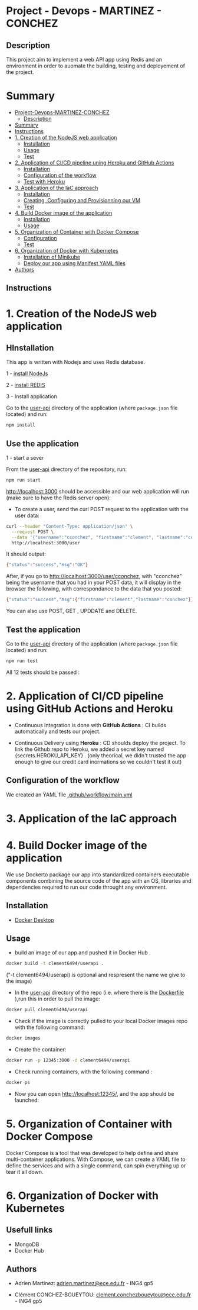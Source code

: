 # Project - Devops - MARTINEZ - CONCHEZ


## Description

This project aim to implement a web API app using Redis and an environment in order to auomate the building, testing and deployement of the project.

# Summary

- [Project-Devops-MARTINEZ-CONCHEZ](#project---devops---martinez---conchez)
  - [Description](#description)
- [Summary](#summary)
- [Instructions](#instructions)
- [1. Creation of the NodeJS web application](#1-creation-of-the-nodejs-web-application)
  - [Installation](#installation)
  - [Usage](#usage)
  - [Test](#test)
- [2. Application of CI/CD pipeline uning Heroku and GitHub Actions](#2-application-of-cicd-pipeline-uning-heroku-and-github-actions)
  - [Installation](#installation-1)
  - [Configuration of the workflow](#configuration-of-the-workflow)
  - [Test with Heroku](#test-with-heroku)
- [3. Application of the IaC approach](#3-application-of-the-iac-approach)
  - [Installation](#installation-2)
  - [Creating, Configuring and Provisionning our VM](#creating-configuring-and-provisionning-our-vm)
  - [Test](#test-1)
- [4. Build Docker image of the application](#4-build-docker-image-of-the-application)
  - [Installation](#installation-3)
  - [Usage](#usage-1)
- [5. Organization of Container with Docker Compose](#5-organization-of-container-with-docker-compose)
  - [Configuration](#configuration)
  - [Test](#test-2)
- [6. Organization of Docker with Kubernetes](#6-organization-of-docker-with-kubernetes)
  - [Installation of Minikube](#installation-of-minikube)
  - [Deploy our app using Manifest YAML files](#deploy-our-app-using-manifest-yaml-files)
- [Authors](#authors)


## Instructions

# 1. Creation of the NodeJS web application

## HInstallation

  This app is written with Nodejs and uses Redis database.
  
  1 - [install NodeJs](https://nodejs.org/en/download/)
  
  2 - [install REDIS](https://redis.io/download)
  
  3 - Install application

Go to the [user-api](./user-api/) directory of the application (where `package.json` file located) and run:

  ```bash
  npm install 
  ```

## Use the application
  1 - start a sever
  
  From the [user-api](./user-api/) directory of the repository, run:

```bash
npm run start
```
    
<http://localhost:3000> should be accessible and our web application will run (make sure to have the Redis server open):

* To create a user, send the curl POST request to the application with the user data:

```bash
curl --header "Content-Type: application/json" \
  --request POST \
  --data '{"username":"cconchez", "firstname":"clement", "lastname":"conchez"}' \
  http://localhost:3000/user
```
It should output:

```bash
{"status":"success","msg":"OK"}
```  

After, if you go to <http://localhost:3000/user/cconchez>, with "cconchez" being the username that you had in your POST data, it will display in the browser the following, with correspondance to the data that you posted:  

```bash
{"status":"success","msg":{"firstname":"clement","lastname":"conchez"}}
```

You can also use POST, GET , UPDDATE and DELETE.

## Test the application 

Go to the [user-api](./user-api/) directory of the application (where `package.json` file located) and run:

```bash
npm run test
``` 
All 12 tests should be passed :  

# 2. Application of CI/CD pipeline using GitHub Actions and Heroku

- Continuous Integration is done with **GitHub Actions** :
  CI builds automatically and tests our project.

- Continuous Delivery using **Heroku** :
  CD shoulds deploy the project.
  To link the Github repo to Heroku, we added a secret key named {secrets.HEROKU_API_KEY} .
  (only theorical, we didn't trusted the app enough to give our credit card inormations so we couldn't test it out)


## Configuration of the workflow

We created an YAML file [.github/workflow/main.yml](./.github/workflows/main.yml)


# 3. Application of the IaC approach



# 4. Build Docker image of the application

We use Dockerto package our app into standardized containers executable components combining the source code of the app with an OS, libraries and dependencies required to run our code throught any environment.

## Installation

  - [Docker Desktop](https://www.docker.com/get-started)
  
## Usage

- build an image of our app and pushed it in Docker Hub .

```bash
docker build -t clement6494/userapi .      
```
("-t clement6494/userapi) is optional and respresent the name we give to the image)

- In the [user-api](./user-api/) directory of the repo (i.e. where there is the [Dockerfile](/user-api/Dockerfile) ),run this in order to pull the image:

```bash
docker pull clement6494/userapi
```
- Check if  the image is correctly pulled to your local Docker images repo with the following command:

```bash
docker images
```

- Create the container:

```bash
docker run -p 12345:3000 -d clement6494/userapi
```
  
- Check running containers, with the following command :

```bash
docker ps
```  

- Now you can open <http://localhost:12345/>, and the app should be launched:


# 5. Organization of Container with Docker Compose

Docker Compose is a tool that was developed to help define and share multi-container applications. With Compose, we can create a YAML file to define the services and with a single command, can spin everything up or tear it all down.


# 6. Organization of Docker with Kubernetes



##  Usefull links

- MongoDB
- Docker Hub


## Authors



- Adrien Martinez: <adrien.martinez@ece.edu.fr> - ING4 gp5

- Clément CONCHEZ-BOUEYTOU: <clement.conchezboueytou@ece.edu.fr> - ING4 gp5
